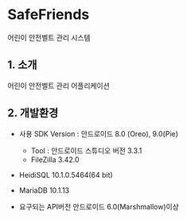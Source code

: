 # SafeFriends
어린이 안전벨트 관리 시스템


## 1. 소개  
어린이 안전벨트 관리 어플리케이션  

## 2. 개발환경
* 사용 SDK Version : 안드로이드 8.0 (Oreo), 9.0(Pie)
  - Tool : 안드로이드 스튜디오 버전 3.3.1
  - FileZilla 3.42.0
* HeidiSQL 10.1.0.5464(64 bit)
* MariaDB 10.1.13

* 요구되는 API버전 안드로이드 6.0(Marshmallow)이상






